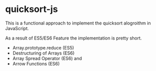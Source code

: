 # quicksort-js

This is a functional approach to implement the quicksort alogroithm in JavaScript.

As a result of ES5/ES6 Feature the implementation is pretty short.

- Array.prototype.reduce (ES5)
- Destructuring of Arrays (ES6)
- Array Spread Operator (ES6) and 
- Arrow Functions (ES6)

